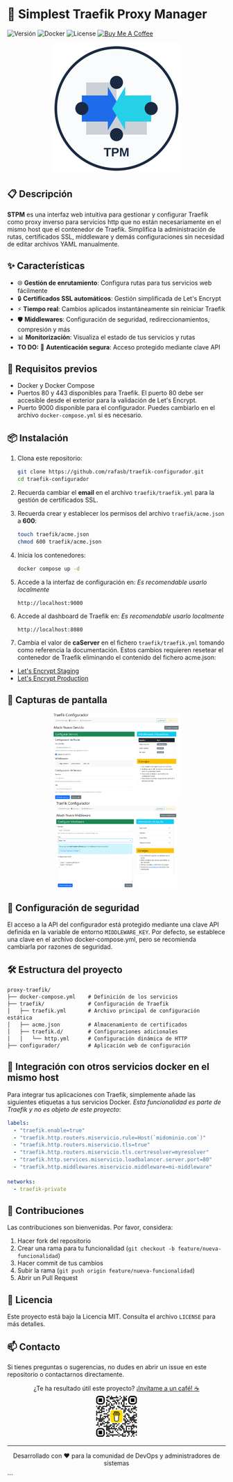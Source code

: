 # 🚀 Simplest Traefik Proxy Manager 

![Versión](https://img.shields.io/badge/versión-1.0.0-blue)
![Docker](https://img.shields.io/badge/docker-compatible-brightgreen)
![License](https://img.shields.io/badge/licencia-MIT-green)
[![Buy Me A Coffee](https://img.shields.io/badge/Buy%20Me%20A%20Coffee-support-yellow.svg)](https://buymeacoffee.com/rafasbvarix)

<p align="center">
  <img src="./images/logo_tpm.svg" alt="Traefik Logo" width="300"/>
</p>

## 📋 Descripción

**STPM** es una interfaz web intuitiva para gestionar y configurar Traefik como proxy inverso para servicios http que no están necesariamente en el mismo host que el contenedor de Traefik. Simplifica la administración de rutas, certificados SSL, middleware y demás configuraciones sin necesidad de editar archivos YAML manualmente.

## ✨ Características

- 🌐 **Gestión de enrutamiento**: Configura rutas para tus servicios web fácilmente
- 🔒 **Certificados SSL automáticos**: Gestión simplificada de Let's Encrypt
- ⚡ **Tiempo real**: Cambios aplicados instantáneamente sin reiniciar Traefik
- 🛡️ **Middlewares**: Configuración de seguridad, redireccionamientos, compresión y más
- 📊 **Monitorización**: Visualiza el estado de tus servicios y rutas
- **TO DO:** 🔑 **Autenticación segura**: Acceso protegido mediante clave API

## 🔧 Requisitos previos

- Docker y Docker Compose
- Puertos 80 y 443 disponibles para Traefik. El puerto 80 debe ser accesible desde el exterior para la validación de Let's Encrypt.
- Puerto 9000 disponible para el configurador. Puedes cambiarlo en el archivo `docker-compose.yml` si es necesario.

## 📦 Instalación

1. Clona este repositorio:
   ```bash
   git clone https://github.com/rafasb/traefik-configurador.git
   cd traefik-configurador
   ```

2. Recuerda cambiar el **email** en el archivo `traefik/traefik.yml` para la gestión de certificados SSL.

3. Recuerda crear y establecer los permisos del archivo `traefik/acme.json` a **600**:
   ```bash
   touch traefik/acme.json
   chmod 600 traefik/acme.json
   ```

4. Inicia los contenedores:
   ```bash
   docker compose up -d
   ```

5. Accede a la interfaz de configuración en: *Es recomendable usarlo localmente*
   ```
   http://localhost:9000
   ```

6. Accede al dashboard de Traefik en: *Es recomendable usarlo localmente*
   ```
   http://localhost:8080
   ```

7. Cambia el valor de **caServer** en el fichero `traefik/traefik.yml` tomando como referencia la documentación. Estos cambios requieren resetear el contenedor de Traefik eliminando el contenido del fichero acme.json:
  - [Let's Encrypt Staging](https://letsencrypt.org/docs/staging-environment/) 
  - [Let's Encrypt Production](https://letsencrypt.org/getting-started/)

## 📸 Capturas de pantalla

<p align="center">
  <img src="./images/ruta-servicio.png" alt="Añadir servicios" height="200"/>
  <img src="./images/middleware.png" alt="Añadir middleware" height="200"/>
</p>

## 🔐 Configuración de seguridad

El acceso a la API del configurador está protegido mediante una clave API definida en la variable de entorno `MIDDLEWARE_KEY`. Por defecto, se establece una clave en el archivo docker-compose.yml, pero se recomienda cambiarla por razones de seguridad.

## 🛠️ Estructura del proyecto

```
proxy-traefik/
├── docker-compose.yml    # Definición de los servicios
├── traefik/              # Configuración de Traefik
│   ├── traefik.yml       # Archivo principal de configuración estática
│   ├── acme.json         # Almacenamiento de certificados
│   ├── traefik.d/        # Configuraciones adicionales
│   │   └── http.yml      # Configuración dinámica de HTTP
├── configurador/         # Aplicación web de configuración
```

## 🔗 Integración con otros servicios docker **en el mismo host**

Para integrar tus aplicaciones con Traefik, simplemente añade las siguientes etiquetas a tus servicios Docker. 
*Esta funcionalidad es parte de Traefik y no es objeto de este proyecto*:

```yaml
labels:
  - "traefik.enable=true"
  - "traefik.http.routers.miservicio.rule=Host(`midominio.com`)"
  - "traefik.http.routers.miservicio.tls=true"
  - "traefik.http.routers.miservicio.tls.certresolver=myresolver"
  - "traefik.http.services.miservicio.loadbalancer.server.port=80"
  - "traefik.http.middlewares.miservicio.middleware=mi-middleware"
  
networks:
  - traefik-private
```

## 🤝 Contribuciones

Las contribuciones son bienvenidas. Por favor, considera:

1. Hacer fork del repositorio
2. Crear una rama para tu funcionalidad (`git checkout -b feature/nueva-funcionalidad`)
3. Hacer commit de tus cambios
4. Subir la rama (`git push origin feature/nueva-funcionalidad`)
5. Abrir un Pull Request

## 📄 Licencia

Este proyecto está bajo la Licencia MIT. Consulta el archivo `LICENSE` para más detalles.

## 📫 Contacto

Si tienes preguntas o sugerencias, no dudes en abrir un issue en este repositorio o contactarnos directamente.

<p align="center">
  ¿Te ha resultado útil este proyecto? <a href="https://buymeacoffee.com/rafasbvarix">¡Invítame a un café! ☕</a><br>
  <a href="https://buymeacoffee.com/rafasbvarix">
    <img src="./images/buyMeACoffe.png" alt="Buy Me A Coffee QR" width="100"/>
  </a>
</p>

---

<p align="center">
  Desarrollado con ❤️ para la comunidad de DevOps y administradores de sistemas
</p>
```
